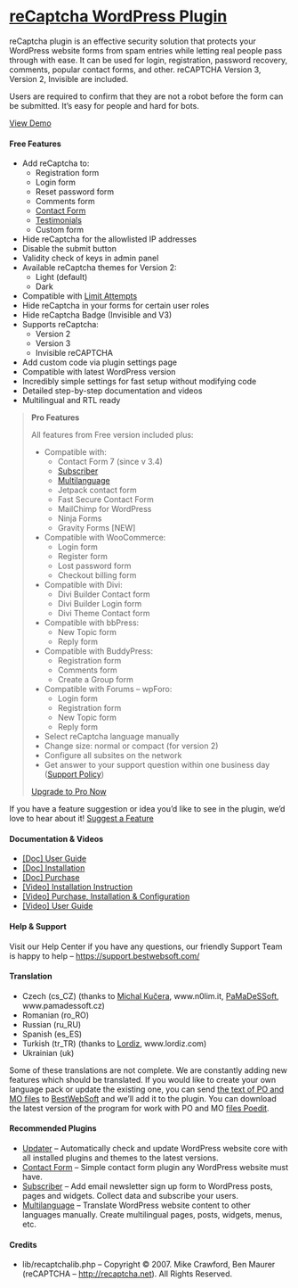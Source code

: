 <a href="https://bestwebsoft.com/products/wordpress/plugins/google-captcha/" target=_blank>reCaptcha WordPress Plugin</a>
========================

<p>reCaptcha plugin is an effective security solution that protects your WordPress website forms from spam entries while letting real people pass through with ease.  It can be used for login, registration, password recovery, comments, popular contact forms, and other. reCAPTCHA Version 3, Version 2, Invisible are included.</p>
<p>Users are required to confirm that they are not a robot before the form can be submitted. It&#8217;s easy for people and hard for bots.</p>
<p><a href="https://bestwebsoft.com/demo-for-google-captcha/?ref=readme" rel="nofollow ugc">View Demo</a></p>
<p><span class="embed-youtube" style="text-align:center; display: block;"></span></p>
<h4>Free Features</h4>
<ul>
<li>Add reCaptcha to:
<ul>
<li>Registration form</li>
<li>Login form</li>
<li>Reset password form</li>
<li>Comments form</li>
<li><a href="https://bestwebsoft.com/products/wordpress/plugins/contact-form/?k=56575444122cff9ab3ee3e640efb001a" rel="nofollow ugc">Contact Form</a></li>
<li><a href="https://bestwebsoft.com/products/wordpress/plugins/testimonials/" rel="nofollow ugc">Testimonials</a></li>
<li>Custom form</li>
</ul>
</li>
<li>Hide reCaptcha for the allowlisted IP addresses</li>
<li>Disable the submit button</li>
<li>Validity check of keys in admin panel</li>
<li>Available reCaptcha themes for Version 2:
<ul>
<li>Light (default)</li>
<li>Dark</li>
</ul>
</li>
<li>Compatible with <a href="https://bestwebsoft.com/products/wordpress/plugins/limit-attempts/?k=1b1865c556920231995b35c3ed889415" rel="nofollow ugc">Limit Attempts</a></li>
<li>Hide reCaptcha in your forms for certain user roles</li>
<li>Hide reCaptcha Badge (Invisible and V3)</li>
<li>Supports reCaptcha:
<ul>
<li>Version 2</li>
<li>Version 3</li>
<li>Invisible reCAPTCHA</li>
</ul>
</li>
<li>Add custom code via plugin settings page</li>
<li>Compatible with latest WordPress version</li>
<li>Incredibly simple settings for fast setup without modifying code</li>
<li>Detailed step-by-step documentation and videos</li>
<li>Multilingual and RTL ready</li>
</ul>
<blockquote>
<p><strong>Pro Features</strong></p>
<p>All features from Free version included plus:</p>
<ul>
<li>Compatible with:
<ul>
<li>Contact Form 7 (since v 3.4)</li>
<li><a href="https://bestwebsoft.com/products/wordpress/plugins/subscriber/?k=e6d1742fcf1806a39afac207f7920cf3" rel="nofollow ugc">Subscriber</a></li>
<li><a href="https://bestwebsoft.com/products/wordpress/plugins/multilanguage/?k=e48e145002e4b2472e568a81d171b888" rel="nofollow ugc">Multilanguage</a></li>
<li>Jetpack contact form</li>
<li>Fast Secure Contact Form</li>
<li>MailChimp for WordPress</li>
<li>Ninja Forms</li>
<li>Gravity Forms [NEW]</li>
</ul>
</li>
<li>Compatible with WooCommerce:
<ul>
<li>Login form</li>
<li>Register form</li>
<li>Lost password form</li>
<li>Checkout billing form</li>
</ul>
</li>
<li>Compatible with Divi:
<ul>
<li>Divi Builder Contact form</li>
<li>Divi Builder Login form</li>
<li>Divi Theme Contact form</li>
</ul>
</li>
<li>Compatible with bbPress:
<ul>
<li>New Topic form</li>
<li>Reply form</li>
</ul>
</li>
<li>Compatible with BuddyPress:
<ul>
<li>Registration form</li>
<li>Comments form</li>
<li>Create a Group form</li>
</ul>
</li>
<li>Compatible with Forums &#8211; wpForo:
<ul>
<li>Login form</li>
<li>Registration form</li>
<li>New Topic form</li>
<li>Reply form</li>
</ul>
</li>
<li>Select reCaptcha language manually</li>
<li>Change size: normal or compact (for version 2)</li>
<li>Configure all subsites on the network</li>
<li>Get answer to your support question within one business day (<a href="https://bestwebsoft.com/support-policy/" rel="nofollow ugc">Support Policy</a>)</li>
</ul>
<p><a href="https://bestwebsoft.com/products/wordpress/plugins/google-captcha/?k=c4f2e3054fdbaca8a2b61554cbb9638c" rel="nofollow ugc">Upgrade to Pro Now</a></p>
</blockquote>
<p>If you have a feature suggestion or idea you&#8217;d like to see in the plugin, we&#8217;d love to hear about it! <a href="https://support.bestwebsoft.com/hc/en-us/requests/new" rel="nofollow ugc">Suggest a Feature</a></p>
<h4>Documentation &amp; Videos</h4>
<ul>
<li><a href="https://docs.google.com/document/d/1yTDdMSLqvgATbo5lPzuNn4QRF0EyEPFuLoFB15beMww/" rel="nofollow ugc">[Doc] User Guide</a></li>
<li><a href="https://docs.google.com/document/d/1-hvn6WRvWnOqj5v5pLUk7Awyu87lq5B_dO-Tv-MC9JQ/" rel="nofollow ugc">[Doc] Installation</a></li>
<li><a href="https://docs.google.com/document/d/1EUdBVvnm7IHZ6y0DNyldZypUQKpB8UVPToSc_LdOYQI/" rel="nofollow ugc">[Doc] Purchase</a></li>
<li><a href="http://www.youtube.com/watch?v=RUJ9VwZLFSY" rel="nofollow ugc">[Video] Installation Instruction</a></li>
<li><a href="https://www.youtube.com/watch?v=X-ccRdEFcM0" rel="nofollow ugc">[Video] Purchase, Installation &amp; Configuration</a></li>
<li><a href="https://www.youtube.com/watch?v=ZFv6txtic0Y" rel="nofollow ugc">[Video] User Guide</a></li>
</ul>
<h4>Help &amp; Support</h4>
<p>Visit our Help Center if you have any questions, our friendly Support Team is happy to help &#8211; <a href="https://support.bestwebsoft.com/" rel="nofollow ugc">https://support.bestwebsoft.com/</a></p>
<h4>Translation</h4>
<ul>
<li>Czech (cs_CZ) (thanks to <a href="mailto:&#107;&#117;&#x63;&#x65;&#114;&#x61;&#x6d;&#105;&#064;&#x67;&#109;&#097;&#x69;&#108;&#046;&#x63;&#x6f;&#109;" rel="nofollow ugc">Michal Kučera</a>, www.n0lim.it, <a href="mailto:&#105;&#110;&#102;&#111;&#064;&#x70;&#x61;&#x6d;&#x61;&#x64;&#x65;&#115;&#115;&#111;&#102;&#116;.&#x63;&#x7a;" rel="nofollow ugc">PaMaDeSSoft</a>, www.pamadessoft.cz)</li>
<li>Romanian (ro_RO)</li>
<li>Russian (ru_RU)</li>
<li>Spanish (es_ES)</li>
<li>Turkish (tr_TR) (thanks to <a href="mailto:&#097;&#x64;&#109;i&#x6e;&#064;&#x6c;&#x6f;&#114;&#x64;&#105;&#122;&#x2e;&#099;o&#x6d;" rel="nofollow ugc">Lordiz</a>, www.lordiz.com)</li>
<li>Ukrainian (uk)</li>
</ul>
<p>Some of these translations are not complete. We are constantly adding new features which should be translated. If you would like to create your own language pack or update the existing one, you can send <a href="https://codex.wordpress.org/Translating_WordPress" rel="nofollow ugc">the text of PO and MO files</a> to <a href="https://support.bestwebsoft.com/hc/en-us/requests/new" rel="nofollow ugc">BestWebSoft</a> and we&#8217;ll add it to the plugin. You can download the latest version of the program for work with PO and MO <a href="http://www.poedit.net/download.php" rel="nofollow ugc">files Poedit</a>.</p>
<h4>Recommended Plugins</h4>
<ul>
<li><a href="https://bestwebsoft.com/products/wordpress/plugins/updater/?k=f47f3eb3d739725d592249dbd129f7ff" rel="nofollow ugc">Updater</a> &#8211; Automatically check and update WordPress website core with all installed plugins and themes to the latest versions.</li>
<li><a href="https://bestwebsoft.com/products/wordpress/plugins/contact-form/?k=56575444122cff9ab3ee3e640efb001a" rel="nofollow ugc">Contact Form</a> &#8211; Simple contact form plugin any WordPress website must have.</li>
<li><a href="https://bestwebsoft.com/products/wordpress/plugins/subscriber/?k=e6d1742fcf1806a39afac207f7920cf3" rel="nofollow ugc">Subscriber</a> &#8211; Add email newsletter sign up form to WordPress posts, pages and widgets. Collect data and subscribe your users.</li>
<li><a href="https://bestwebsoft.com/products/wordpress/plugins/multilanguage/?k=e48e145002e4b2472e568a81d171b888" rel="nofollow ugc">Multilanguage</a> &#8211; Translate WordPress website content to other languages manually. Create multilingual pages, posts, widgets, menus, etc.</li>
</ul>
<h4>Credits</h4>
<ul>
<li>lib/recaptchalib.php &#8211; Copyright © 2007. Mike Crawford, Ben Maurer (reCAPTCHA &#8211; <a href="http://recaptcha.net" rel="nofollow ugc">http://recaptcha.net</a>). All Rights Reserved.</li>
</ul>
